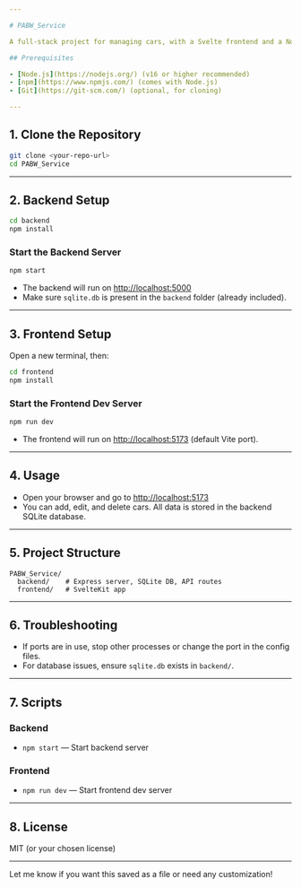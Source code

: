 ```yaml
---

# PABW_Service

A full-stack project for managing cars, with a Svelte frontend and a Node.js (Express) backend.

## Prerequisites

- [Node.js](https://nodejs.org/) (v16 or higher recommended)
- [npm](https://www.npmjs.com/) (comes with Node.js)
- [Git](https://git-scm.com/) (optional, for cloning)

---
```


## 1. Clone the Repository

```bash
git clone <your-repo-url>
cd PABW_Service
```

---

## 2. Backend Setup

```bash
cd backend
npm install
```

### Start the Backend Server

```bash
npm start
```

- The backend will run on [http://localhost:5000](http://localhost:5000)
- Make sure `sqlite.db` is present in the `backend` folder (already included).

---

## 3. Frontend Setup

Open a new terminal, then:

```bash
cd frontend
npm install
```

### Start the Frontend Dev Server

```bash
npm run dev
```

- The frontend will run on [http://localhost:5173](http://localhost:5173) (default Vite port).

---

## 4. Usage

- Open your browser and go to [http://localhost:5173](http://localhost:5173)
- You can add, edit, and delete cars. All data is stored in the backend SQLite database.

---

## 5. Project Structure

```
PABW_Service/
  backend/    # Express server, SQLite DB, API routes
  frontend/   # SvelteKit app
```

---

## 6. Troubleshooting

- If ports are in use, stop other processes or change the port in the config files.
- For database issues, ensure `sqlite.db` exists in `backend/`.

---

## 7. Scripts

### Backend

- `npm start` — Start backend server

### Frontend

- `npm run dev` — Start frontend dev server

---

## 8. License

MIT (or your chosen license)

---

Let me know if you want this saved as a file or need any customization!
